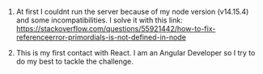 1. At first I couldnt run the server because of my node version (v14.15.4) and some incompatibilities. I solve it with this link: https://stackoverflow.com/questions/55921442/how-to-fix-referenceerror-primordials-is-not-defined-in-node

2. This is my first contact with React. I am an Angular Developer so I try to do my best to tackle the challenge.
